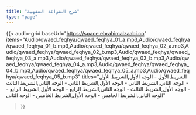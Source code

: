 ```yaml
---
title: "شرح القواعد الفقهية"
type: "page"
--- 
```


 
{{< audio-grid 
  baseUrl="https://space.ebrahimalzaabi.co"
  items="Audio/qwaed_feqhya/qwaed_feqhya_01_a.mp3,Audio/qwaed_feqhya/qwaed_feqhya_01_b.mp3,Audio/qwaed_feqhya/qwaed_feqhya_02_a.mp3,Audio/qwaed_feqhya/qwaed_feqhya_02_b.mp3,Audio/qwaed_feqhya/qwaed_feqhya_03_a.mp3,Audio/qwaed_feqhya/qwaed_feqhya_03_b.mp3,Audio/qwaed_feqhya/qwaed_feqhya_04_a.mp3,Audio/qwaed_feqhya/qwaed_feqhya_04_b.mp3,Audio/qwaed_feqhya/qwaed_feqhya_05_a.mp3,Audio/qwaed_feqhya/qwaed_feqhya_05_b.mp3"
  titles="الشريط الأول - الوجه الأول,الشريط الأول - الوجه الثاني,الشريط الثاني - الوجه الأول,الشريط الثاني - الوجه الثاني,الشريط الثالث - الوجه الأول,الشريط الثالث - الوجه الثاني,الشريط الرابع - الوجه الأول,الشريط الرابع - الوجه الثاني,الشريط الخامس - الوجه الأول,الشريط الخامس - الوجه الثاني"
>}} 